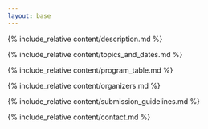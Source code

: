 ```yaml
---
layout: base
---
```


<!-- Use this file when retiring the current year. -->
<!-- Add index.md content here. -->

{% include_relative content/description.md %}

{% include_relative content/topics_and_dates.md %}

{% include_relative content/program_table.md %}

{% include_relative content/organizers.md %}

{% include_relative content/submission_guidelines.md %}

{% include_relative content/contact.md %}

